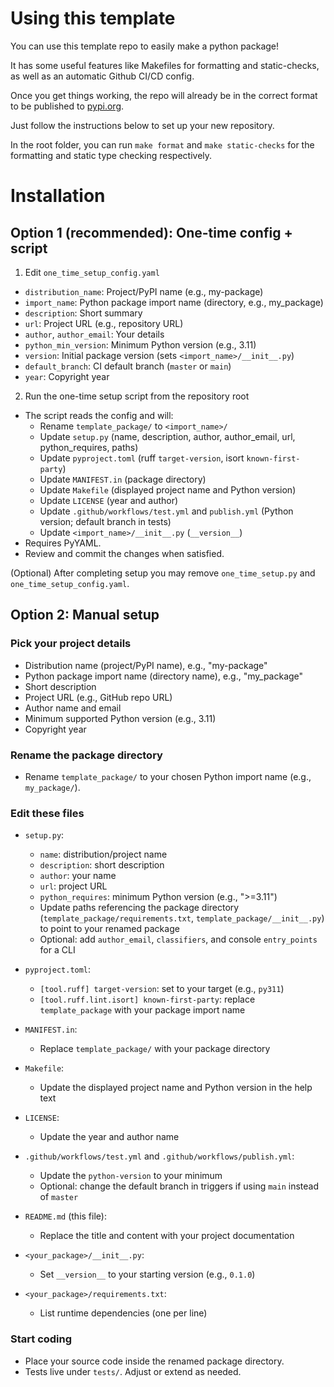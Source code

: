 # Using this template

You can use this template repo to easily make a python package!

It has some useful features like Makefiles for formatting and static-checks, as well as an automatic Github CI/CD config.

Once you get things working, the repo will already be in the correct format to be published to [pypi.org](https://pypi.org/).

Just follow the instructions below to set up your new repository.

In the root folder, you can run `make format` and `make static-checks` for the formatting and static type checking respectively.

# Installation

## Option 1 (recommended): One-time config + script

1) Edit `one_time_setup_config.yaml`
- `distribution_name`: Project/PyPI name (e.g., my-package)
- `import_name`: Python package import name (directory, e.g., my_package)
- `description`: Short summary
- `url`: Project URL (e.g., repository URL)
- `author`, `author_email`: Your details
- `python_min_version`: Minimum Python version (e.g., 3.11)
- `version`: Initial package version (sets `<import_name>/__init__.py`)
- `default_branch`: CI default branch (`master` or `main`)
- `year`: Copyright year

2) Run the one-time setup script from the repository root
- The script reads the config and will:
  - Rename `template_package/` to `<import_name>/`
  - Update `setup.py` (name, description, author, author_email, url, python_requires, paths)
  - Update `pyproject.toml` (ruff `target-version`, isort `known-first-party`)
  - Update `MANIFEST.in` (package directory)
  - Update `Makefile` (displayed project name and Python version)
  - Update `LICENSE` (year and author)
  - Update `.github/workflows/test.yml` and `publish.yml` (Python version; default branch in tests)
  - Update `<import_name>/__init__.py` (`__version__`)
- Requires PyYAML.
- Review and commit the changes when satisfied.

(Optional) After completing setup you may remove `one_time_setup.py` and `one_time_setup_config.yaml`.

## Option 2: Manual setup

### Pick your project details
- Distribution name (project/PyPI name), e.g., "my-package"
- Python package import name (directory name), e.g., "my_package"
- Short description
- Project URL (e.g., GitHub repo URL)
- Author name and email
- Minimum supported Python version (e.g., 3.11)
- Copyright year

### Rename the package directory
- Rename `template_package/` to your chosen Python import name (e.g., `my_package/`).

### Edit these files
- `setup.py`:
  - `name`: distribution/project name
  - `description`: short description
  - `author`: your name
  - `url`: project URL
  - `python_requires`: minimum Python version (e.g., ">=3.11")
  - Update paths referencing the package directory (`template_package/requirements.txt`, `template_package/__init__.py`) to point to your renamed package
  - Optional: add `author_email`, `classifiers`, and console `entry_points` for a CLI

- `pyproject.toml`:
  - `[tool.ruff] target-version`: set to your target (e.g., `py311`)
  - `[tool.ruff.lint.isort] known-first-party`: replace `template_package` with your package import name

- `MANIFEST.in`:
  - Replace `template_package/` with your package directory

- `Makefile`:
  - Update the displayed project name and Python version in the help text

- `LICENSE`:
  - Update the year and author name

- `.github/workflows/test.yml` and `.github/workflows/publish.yml`:
  - Update the `python-version` to your minimum
  - Optional: change the default branch in triggers if using `main` instead of `master`

- `README.md` (this file):
  - Replace the title and content with your project documentation

- `<your_package>/__init__.py`:
  - Set `__version__` to your starting version (e.g., `0.1.0`)

- `<your_package>/requirements.txt`:
  - List runtime dependencies (one per line)

### Start coding
- Place your source code inside the renamed package directory.
- Tests live under `tests/`. Adjust or extend as needed.
